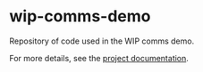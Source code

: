 # wip-comms-demo
Repository of code used in the WIP comms demo.

For more details, see the [project documentation](src/doc/markdown/doc_00-main.md).
